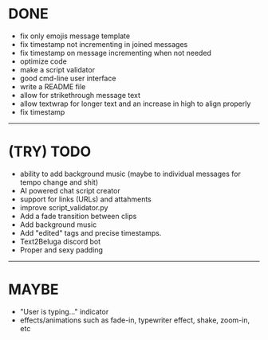 # DONE
- fix only emojis message template
- fix timestamp not incrementing in joined messages
- fix timestamp on message incrementing when not needed
- optimize code
- make a script validator
- good cmd-line user interface
- write a README file
- allow for strikethrough message text
- allow textwrap for longer text and an increase in high to align properly
- fix timestamp

----------------------------------------------------

# (TRY) TODO
- ability to add background music (maybe to individual messages for tempo change and shit)
- AI powered chat script creator
- support for links (URLs) and attahments
- improve script_validator.py
- Add a fade transition between clips
- Add background music
- Add "edited" tags and precise timestamps.
- Text2Beluga discord bot
- Proper and sexy padding

----------------------------------------------------

# MAYBE
- "User is typing..." indicator
- effects/animations such as fade-in, typewriter effect, shake, zoom-in, etc